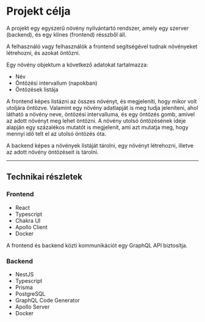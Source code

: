# Projekt célja

A projekt egy egyszerű növény nyilvántartó rendszer, 
amely egy szerver (backend), és egy klines (frontend) résszből áll.

A felhasználó vagy felhasználók a frontend segítségével tudnak növényeket létrehozni,
és azokat öntözni.

Egy növény objektum a következő adatokat tartalmazza:
- Név
- Öntözési intervallum (napokban)
- Öntözések listája

A frontend képes listázni az összes növényt, és megjeleníti, hogy mikor volt utoljára öntözve.
Valamint egy növény adatlapját is meg tudja jeleníteni, ahol látható a növény neve, öntözési intervalluma,
és egy öntözés gomb, amivel az adott növényt meg lehet öntözni.
A növény utolsó öntözésének ideje alapján egy százalékos mutatót is megjelenít, ami azt mutatja meg,
hogy mennyi idő telt el az utolsó öntözés óta.

A backend képes a növények listáját tárolni, egy növényt létrehozni, 
illetve az adott növény öntözéseit is tárolni.

---

## Technikai részletek

### Frontend
- React
- Typescript
- Chakra UI
- Apollo Client
- Docker

A frontend és backend közti kommunikációt egy GraphQL API biztosítja.

### Backend
- NestJS
- Typescript
- Prisma
- PostgreSQL
- GraphQL Code Generator
- Apollo Server
- Docker